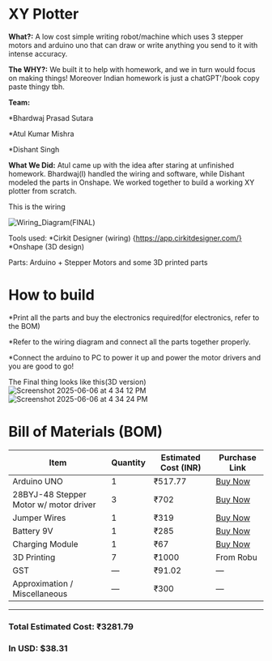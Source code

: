 # XY Plotter

**What?:**
A low cost simple writing robot/machine which uses 3 stepper motors and arduino uno that can draw or write anything you send to it with intense accuracy. 

**The WHY?:**
We built it to help with homework, and we in turn would focus on making things!
Moreover Indian homework is just a chatGPT'/book copy paste thingy tbh.

**Team:**

*Bhardwaj Prasad Sutara

*Atul Kumar Mishra

*Dishant Singh

**What We Did:**
Atul came up with the idea after staring at unfinished homework. Bhardwaj(I) handled the wiring and software, while Dishant modeled the parts in Onshape. We worked together to build a working XY plotter from scratch.

This is the wiring

![Wiring_Diagram(FINAL)](https://github.com/user-attachments/assets/f3011318-92b6-4ee0-b3f4-99cf40ddf4c3)

Tools used:
*Cirkit Designer (wiring) {https://app.cirkitdesigner.com/}
*Onshape (3D design)

Parts:
Arduino + Stepper Motors and some 3D printed parts



# How to build

*Print all the parts and buy the electronics required(for electronics, refer to the BOM)

*Refer to the wiring diagram and connect all the parts together properly.

*Connect the arduino to PC to power it up and power the motor drivers and you are good to go!


The Final thing looks like this(3D version)
![Screenshot 2025-06-06 at 4 34 12 PM](https://github.com/user-attachments/assets/d11055c0-a392-40fa-9481-139f1b709175)  ![Screenshot 2025-06-06 at 4 34 24 PM](https://github.com/user-attachments/assets/835eeecf-19e3-4287-9cee-356117093ba6)

# Bill of Materials (BOM)

| **Item**                               | **Quantity** | **Estimated Cost (INR)** | **Purchase Link**                                                                 |
|----------------------------------------|--------------|---------------------------|------------------------------------------------------------------------------------|
| Arduino UNO                            | 1            | ₹517.77                   | [Buy Now](https://robu.in/product/arduino-uno-r3/)                                |
| 28BYJ-48 Stepper Motor w/ motor driver | 3            | ₹702                      | [Buy Now](https://www.amazon.in/Robodo-ULN200328BYJ-Stepper-Module-Uln2003/dp/B073Q2N6S7/) |
| Jumper Wires                           | 1            | ₹319                      | [Buy Now](https://www.amazon.in/IEIDidacticsTM-Jumper-Female-breadboard-jumper/dp/B099R8S3RZ/) |
| Battery 9V                             | 1            | ₹285                      | [Buy Now](https://www.amazon.in/Duracell-Alkaline-Battery-Duralock-Technology/dp/B014SZPFKW/) |
| Charging Module                        | 1            | ₹67                       | [Buy Now](https://www.amazon.in/UNIVERSAL-HUB-Lithium-ion-Charging-Indicator/dp/B0BSC6HZVV/) |
| 3D Printing                            | 7            | ₹1000                     | From Robu                                                                          |
| GST                                    | —            | ₹91.02                    | —                                                                                  |
| Approximation / Miscellaneous          | —            | ₹300                      | —                                                                                  |

---

### **Total Estimated Cost**: ₹3281.79  
### **In USD**: $38.31

